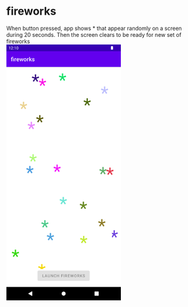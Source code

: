 # fireworks
When button pressed, app shows * that appear randomly on a screen during 20 seconds. Then the screen clears to be ready for new set of fireworks
<br>
<img alt="fireworks imitation on android" src="https://raw.githubusercontent.com/Eb43/fireworks/main/Screenshot_20240824_031147.png" style="width:300px;"/>

